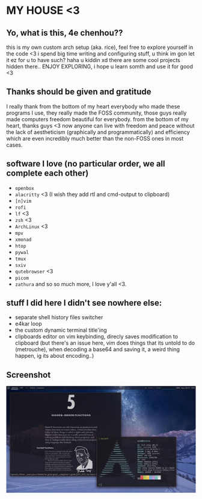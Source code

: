 # MY HOUSE <3

## Yo, what is this, 4e chenhou??

this is my own custom arch setup (aka. rice), feel free to explore yourself in the code <3
i spend big time writing and configuring stuff, u think im gon let it ez for u to have such? haha u kiddin xd
there are some cool projects hidden there.. ENJOY EXPLORING, i hope u learn somth and use it for good <3

## Thanks should be given and gratitude
I really thank from the bottom of my heart everybody who made these programs I use, they really made the FOSS community, those guys really made computers freedom beautiful for everybody. from the bottom of my heart, thanks guys <3
now anyone can live with freedom and peace without the lack of aestheticism (graphically and programmatically) and efficiency which are even incredibly much better than the non-FOSS ones in most cases.

## software I love (no particular order, we all complete each other)
- `openbox`
- `alacritty` <3 (I wish they add rtl and cmd-output to clipboard)
- `[n]vim`
- `rofi`
- `lf` <3
- `zsh` <3
- `ArchLinux` <3
- `mpv`
- `xmonad`
- `htop`
- `pywal`
- `tmux`
- `sxiv`
- `qutebrowser` <3
- `picom`
- `zathura`
and so so much more, I love y'all <3.

## stuff I did here I didn't see nowhere else:
- separate shell history files switcher
- e4kar loop
- the custom dynamic terminal title'ing
- clipboards editor on vim keybinding, direcly saves modification to clipboard (but there's an issue here, vim does things that its untold to do (metrouche), when decoding a base64 and saving it, a weird thing happen, ig its about encoding..)

## Screenshot

![](./screenshot.png)

